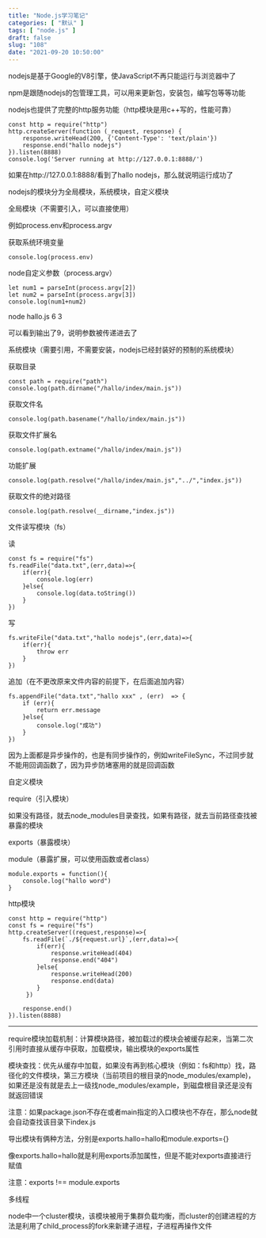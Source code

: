 ```yaml
---
title: "Node.js学习笔记"
categories: [ "默认" ]
tags: [ "node.js" ]
draft: false
slug: "108"
date: "2021-09-20 10:50:00"
---
```


nodejs是基于Google的V8引擎，使JavaScript不再只能运行与浏览器中了

npm是跟随nodejs的包管理工具，可以用来更新包，安装包，编写包等等功能

nodejs也提供了完整的http服务功能（http模块是用c++写的，性能可靠）


    const http = require("http")
    http.createServer(function (_request, response) {
        response.writeHead(200, {'Content-Type': 'text/plain'})
        response.end("hallo nodejs")
    }).listen(8888)
    console.log('Server running at http://127.0.0.1:8888/')


如果在http://127.0.0.1:8888/看到了hallo nodejs，那么就说明运行成功了


nodejs的模块分为全局模块，系统模块，自定义模块


全局模块（不需要引入，可以直接使用）

例如process.env和process.argv

获取系统环境变量

    console.log(process.env)



node自定义参数（process.argv）

    let num1 = parseInt(process.argv[2])
    let num2 = parseInt(process.argv[3])
    console.log(num1+num2)


node hallo.js 6 3

可以看到输出了9，说明参数被传递进去了



系统模块（需要引用，不需要安装，nodejs已经封装好的预制的系统模块）

获取目录

    const path = require("path")
    console.log(path.dirname("/hallo/index/main.js"))

获取文件名

    console.log(path.basename("/hallo/index/main.js"))


获取文件扩展名

    console.log(path.extname("/hallo/index/main.js"))

功能扩展

    console.log(path.resolve("/hallo/index/main.js","../","index.js"))

获取文件的绝对路径

    console.log(path.resolve(__dirname,"index.js"))


文件读写模块（fs）

读

    const fs = require("fs")
    fs.readFile("data.txt",(err,data)=>{
        if(err){
            console.log(err)
        }else{
            console.log(data.toString())
        }
    })



写

    fs.writeFile("data.txt","hallo nodejs",(err,data)=>{
        if(err){
            throw err
        }
    })


追加（在不更改原来文件内容的前提下，在后面追加内容）

    fs.appendFile("data.txt","hallo xxx" , (err)  => {
        if (err){
            return err.message
        }else{
            console.log("成功")
        }
    })

因为上面都是异步操作的，也是有同步操作的，例如writeFileSync，不过同步就不能用回调函数了，因为异步防堵塞用的就是回调函数




自定义模块

require（引入模块）

如果没有路径，就去node_modules目录查找，如果有路径，就去当前路径查找被暴露的模块


exports（暴露模块）

module（暴露扩展，可以使用函数或者class）

    module.exports = function(){
        console.log("hallo word")
    }




http模块


    const http = require("http")
    const fs = require("fs")
    http.createServer((request,response)=>{
        fs.readFile(`./${request.url}`,(err,data)=>{
            if(err){
                response.writeHead(404)
                response.end("404")
            }else{
                response.writeHead(200)
                response.end(data)
            }
         })
        
        response.end()
    }).listen(8888)



---



require模块加载机制：计算模块路径，被加载过的模块会被缓存起来，当第二次引用时直接从缓存中获取，加载模块，输出模块的exports属性

模块查找：优先从缓存中加载，如果没有再到核心模块（例如：fs和http）找，路径化的文件模块，第三方模块（当前项目的根目录的node_modules/example)，如果还是没有就是去上一级找node_modules/example，到磁盘根目录还是没有就返回错误


注意：如果package.json不存在或者main指定的入口模块也不存在，那么node就会自动查找该目录下index.js


导出模块有俩种方法，分别是exports.hallo=hallo和module.exports={}

像exports.hallo=hallo就是利用exports添加属性，但是不能对exports直接进行赋值

注意：exports !== module.exports


多线程

node中一个cluster模块，该模块被用于集群负载均衡，而cluster的创建进程的方法是利用了child_process的fork来新建子进程，子进程再操作文件